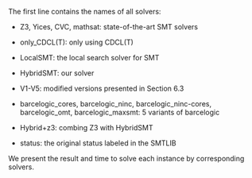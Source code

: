 The first line contains the names of all solvers:

- Z3, Yices, CVC, mathsat: state-of-the-art SMT solvers

- only_CDCL(T): only using CDCL(T)

- LocalSMT: the local search solver for SMT

- HybridSMT: our solver

- V1-V5: modified versions presented in Section 6.3

- barcelogic_cores, barcelogic_ninc, barcelogic_ninc-cores, barcelogic_omt, barcelogic_maxsmt: 5 variants of barcelogic

- Hybrid+z3: combing Z3 with HybridSMT

- status: the original status labeled in the SMTLIB

We present the result and time to solve each instance by corresponding solvers.
